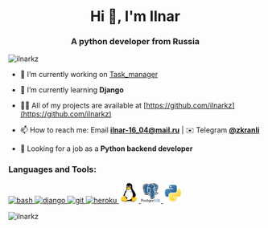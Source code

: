 <h1 align="center">Hi 👋, I'm Ilnar</h1>
<h3 align="center">A python developer from Russia</h3>

<p align="left"> <img src="https://komarev.com/ghpvc/?username=ilnarkz&label=Profile%20views&color=0e75b6&style=flat" alt="ilnarkz" /> </p>

- 🔭 I’m currently working on [Task_manager](https://github.com/ilnarkz/python-project-lvl4)

- 🌱 I’m currently learning **Django**

- 👨‍💻 All of my projects are available at [https://github.com/ilnarkz](https://github.com/ilnarkz)

- 📫 How to reach me: Email **ilnar-16_04@mail.ru** | ✉️ Telegram **[@zkranli](https://t.me/zkranli)**

- 💼 Looking for a job as a **Python backend developer**

<h3 align="left">Languages and Tools:</h3>
<p align="left"> <a href="https://www.gnu.org/software/bash/" target="_blank" rel="noreferrer"> <img src="https://www.vectorlogo.zone/logos/gnu_bash/gnu_bash-icon.svg" alt="bash" width="40" height="40"/> </a> <a href="https://www.djangoproject.com/" target="_blank" rel="noreferrer"> <img src="https://cdn.worldvectorlogo.com/logos/django.svg" alt="django" width="40" height="40"/> </a> <a href="https://git-scm.com/" target="_blank" rel="noreferrer"> <img src="https://www.vectorlogo.zone/logos/git-scm/git-scm-icon.svg" alt="git" width="40" height="40"/> </a> <a href="https://heroku.com" target="_blank" rel="noreferrer"> <img src="https://www.vectorlogo.zone/logos/heroku/heroku-icon.svg" alt="heroku" width="40" height="40"/> </a> <a href="https://www.linux.org/" target="_blank" rel="noreferrer"> <img src="https://raw.githubusercontent.com/devicons/devicon/master/icons/linux/linux-original.svg" alt="linux" width="40" height="40"/> </a> <a href="https://www.postgresql.org" target="_blank" rel="noreferrer"> <img src="https://raw.githubusercontent.com/devicons/devicon/master/icons/postgresql/postgresql-original-wordmark.svg" alt="postgresql" width="40" height="40"/> </a> <a href="https://www.python.org" target="_blank" rel="noreferrer"> <img src="https://raw.githubusercontent.com/devicons/devicon/master/icons/python/python-original.svg" alt="python" width="40" height="40"/> </a> </p>

<p><img align="center" src="https://github-readme-stats.vercel.app/api/top-langs?username=ilnarkz&show_icons=true&locale=en&layout=compact" alt="ilnarkz" /></p>

